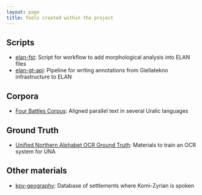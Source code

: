 ```yaml
---
layout: page
title: Tools created within the project
---
```


## Scripts

- [elan-fst](https://github.com/langdoc/elan-fst): Script for workflow to add morphological analysis into ELAN files
- [elan-gt-api](https://github.com/langdoc/elan-gt-api): Pipeline for writing annotations from Giellatekno infrastructure to ELAN

## Corpora

- [Four Battles Corpus](https://github.com/langdoc/four-battles-corpus): Aligned parallel text in several Uralic languages

## Ground Truth

- [Unified Northern Alphabet OCR Ground Truth](https://github.com/langdoc/unified-northern-alphabet-ocr): Materials to train an OCR system for UNA

## Other materials

- [kpv-geography](https://github.com/langdoc/kpv-geography): Database of settlements where Komi-Zyrian is spoken
